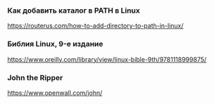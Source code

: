 ### Как добавить каталог в PATH в Linux
  https://routerus.com/how-to-add-directory-to-path-in-linux/
### Библия Linux, 9-е издание
  https://www.oreilly.com/library/view/linux-bible-9th/9781118999875/
### John the Ripper
  https://www.openwall.com/john/
